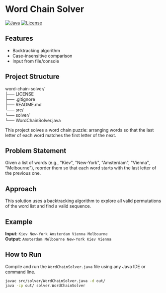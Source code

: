 # Word Chain Solver

[![Java](https://img.shields.io/badge/Java-17+-blue)](https://openjdk.org/)
[![License](https://img.shields.io/badge/license-MIT-green)](LICENSE)

## Features
- Backtracking algorithm
- Case-insensitive comparison
- Input from file/console

## Project Structure

word-chain-solver/  
├── LICENSE           
├── .gitignore  
├── README.md  
└── src/  
    └── solver/  
        └── WordChainSolver.java 

This project solves a word chain puzzle: arranging words so that the last letter of each word matches the first letter of the next.

## Problem Statement

Given a list of words (e.g., "Kiev", "New-York", "Amsterdam", "Vienna", "Melbourne"),
reorder them so that each word starts with the last letter of the previous one.

## Approach

This solution uses a backtracking algorithm to explore all valid permutations of the word list and find a valid sequence.

## Example

**Input**: `Kiev New-York Amsterdam Vienna Melbourne`  
**Output**: `Amsterdam Melbourne New-York Kiev Vienna`

## How to Run

Compile and run the `WordChainSolver.java` file using any Java IDE or command line.

```bash
javac src/solver/WordChainSolver.java -d out/
java -cp out/ solver.WordChainSolver

